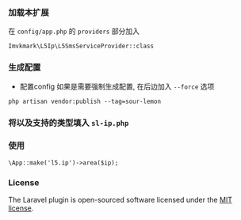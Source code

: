 ### 加载本扩展
在 `config/app.php` 的 `providers` 部分加入
```
Imvkmark\L5Ip\L5SmsServiceProvider::class
```

### 生成配置
- 配置config
如果是需要强制生成配置, 在后边加入 `--force` 选项
```
php artisan vendor:publish --tag=sour-lemon
```

### 将以及支持的类型填入 `sl-ip.php`

### 使用
```
\App::make('l5.ip')->area($ip);
```

### License

The Laravel plugin is open-sourced software licensed under the [MIT license](http://opensource.org/licenses/MIT).
